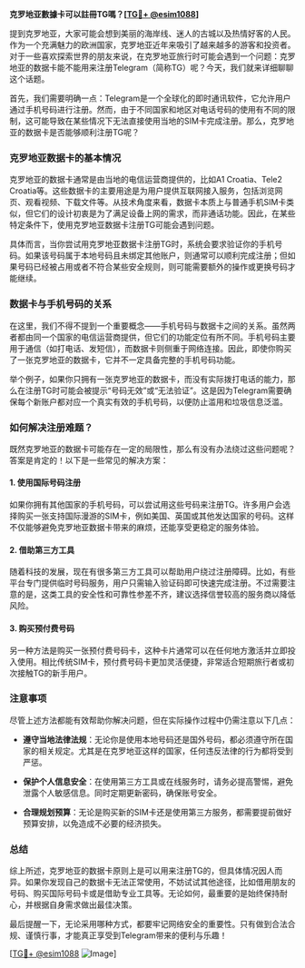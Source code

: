 **克罗地亚數據卡可以註冊TG嗎？[[TG💪+ @esim1088](https://t.me/s/esim1088)]**

提到克罗地亚，大家可能会想到美丽的海岸线、迷人的古城以及热情好客的人民。作为一个充满魅力的欧洲国家，克罗地亚近年来吸引了越来越多的游客和投资者。对于一些喜欢探索世界的朋友来说，在克罗地亚旅行时可能会遇到一个问题：克罗地亚的数据卡能不能用来注册Telegram（简称TG）呢？今天，我们就来详细聊聊这个话题。

首先，我们需要明确一点：Telegram是一个全球化的即时通讯软件，它允许用户通过手机号码进行注册。然而，由于不同国家和地区对电话号码的使用有不同的限制，这可能导致在某些情况下无法直接使用当地的SIM卡完成注册。那么，克罗地亚的数据卡是否能够顺利注册TG呢？

### 克罗地亚数据卡的基本情况

克罗地亚的数据卡通常是由当地的电信运营商提供的，比如A1 Croatia、Tele2 Croatia等。这些数据卡的主要用途是为用户提供互联网接入服务，包括浏览网页、观看视频、下载文件等。从技术角度来看，数据卡本质上与普通手机SIM卡类似，但它们的设计初衷是为了满足设备上网的需求，而非通话功能。因此，在某些特定条件下，使用克罗地亚数据卡注册TG可能会遇到问题。

具体而言，当你尝试用克罗地亚数据卡注册TG时，系统会要求验证你的手机号码。如果该号码属于本地号码且未绑定其他账户，则通常可以顺利完成注册；但如果号码已经被占用或者不符合某些安全规则，则可能需要额外的操作或更换号码才能继续。

### 数据卡与手机号码的关系

在这里，我们不得不提到一个重要概念——手机号码与数据卡之间的关系。虽然两者都由同一个国家的电信运营商提供，但它们的功能定位有所不同。手机号码主要用于通信（如打电话、发短信），而数据卡则侧重于网络连接。因此，即使你购买了一张克罗地亚的数据卡，它并不一定具备完整的手机号码功能。

举个例子，如果你只拥有一张克罗地亚的数据卡，而没有实际拨打电话的能力，那么在注册TG时可能会被提示“号码无效”或“无法验证”。这是因为Telegram需要确保每个新账户都对应一个真实有效的手机号码，以便防止滥用和垃圾信息泛滥。

### 如何解决注册难题？

既然克罗地亚的数据卡可能存在一定的局限性，那么有没有办法绕过这些问题呢？答案是肯定的！以下是一些常见的解决方案：

#### 1. 使用国际号码注册
如果你拥有其他国家的手机号码，可以尝试用这些号码来注册TG。许多用户会选择购买一张支持国际漫游的SIM卡，例如美国、英国或其他发达国家的号码。这样不仅能够避免克罗地亚数据卡带来的麻烦，还能享受更稳定的服务体验。

#### 2. 借助第三方工具
随着科技的发展，现在有很多第三方工具可以帮助用户绕过注册障碍。比如，有些平台专门提供临时号码服务，用户只需输入验证码即可快速完成注册。不过需要注意的是，这类工具的安全性和可靠性参差不齐，建议选择信誉较高的服务商以降低风险。

#### 3. 购买预付费号码
另一种方法是购买一张预付费号码卡，这种卡片通常可以在任何地方激活并立即投入使用。相比传统SIM卡，预付费号码卡更加灵活便捷，非常适合短期旅行者或初次接触TG的新手用户。

### 注意事项

尽管上述方法都能有效帮助你解决问题，但在实际操作过程中仍需注意以下几点：

- **遵守当地法律法规**：无论你是使用本地号码还是国外号码，都必须遵守所在国家的相关规定。尤其是在克罗地亚这样的国家，任何违反法律的行为都将受到严惩。
  
- **保护个人信息安全**：在使用第三方工具或在线服务时，请务必提高警惕，避免泄露个人敏感信息。同时定期更新密码，确保账号安全。

- **合理规划预算**：无论是购买新的SIM卡还是使用第三方服务，都需要提前做好预算安排，以免造成不必要的经济损失。

### 总结

综上所述，克罗地亚的数据卡原则上是可以用来注册TG的，但具体情况因人而异。如果你发现自己的数据卡无法正常使用，不妨试试其他途径，比如借用朋友的号码、购买国际号码卡或是借助专业工具等。无论如何，最重要的是始终保持耐心，并根据自身需求做出最佳决策。

最后提醒一下，无论采用哪种方式，都要牢记网络安全的重要性。只有做到合法合规、谨慎行事，才能真正享受到Telegram带来的便利与乐趣！

[[TG💪+ @esim1088](https://t.me/s/esim1088) ![Image](https://i.postimg.cc/4NQfJmqS/Snipaste-2025-05-13-00-14-12.png)]